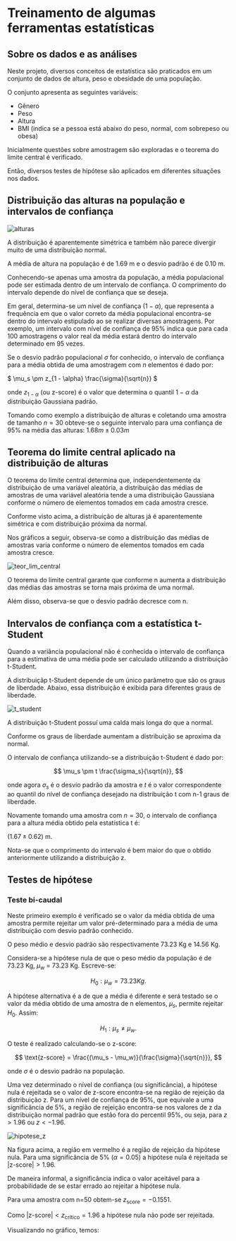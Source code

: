 # Treinamento de algumas ferramentas estatísticas 

## Sobre os dados e as análises

Neste projeto, diversos conceitos de estatística são praticados em um conjunto de dados de altura, peso e obesidade de uma população. 

O conjunto apresenta as seguintes variáveis:

   - Gênero
   - Peso
   - Altura
   - BMI (indica se a pessoa está abaixo do peso, normal, com sobrepeso ou obesa)
        
Inicialmente questões sobre amostragem são exploradas e o teorema do limite central é verificado.    

Então, diversos testes de hipótese são aplicados em diferentes situações nos dados. 

## Distribuição das alturas na população e intervalos de confiança

![alturas](https://user-images.githubusercontent.com/88217999/175099058-b2d3bb10-9fb6-41b7-b0b6-eb6a47887859.png)

A distribuição é aparentemente simétrica e também não parece divergir muito de uma distribuição normal.

A média de altura na população é de  1.69 m e o desvio padrão é de 0.10 m.

Conhecendo-se apenas uma amostra da população, a média populacional pode ser estimada dentro de um intervalo de confiança. O comprimento do intervalo depende do nível de confiança que se deseja. 

Em geral, determina-se um nível de confiança $(1 - \alpha)$, que representa a frequência em que o valor correto da média populacional encontra-se dentro do intervalo estipulado ao se realizar diversas amostragens. Por exemplo, um intervalo com nível de confiança de 95% indica que para cada 100 amostragens o valor real da média estará dentro do intervalo determinado em 95 vezes.  

Se o desvio padrão populacional $\sigma$ for conhecido, o intervalo de confiança para a média obtida de uma amostragem com $n$ elementos é dado por:

$   \mu_s \pm z_{1 - \alpha} \frac{\sigma}{\sqrt{n}} $

onde $z_{1 -\alpha}$ (ou z-score) é o valor que determina o quantil $1 - \alpha$ da distribuição Gaussiana padrão. 

Tomando como exemplo a distribuição de alturas e coletando uma amostra de tamanho $n = 30$ obteve-se o seguinte intervalo para uma confiança de 95% na média das alturas: $1.68 m \pm 0.03 m$

## Teorema do limite central aplicado na distribuição de alturas

O teorema do limite central determina que, independentemente da distribuição de uma variável aleatória, a distribuição das médias de amostras de uma variável aleatória tende a uma distribuição Gaussiana conforme o número de elementos tomados em cada amostra cresce. 

Conforme visto acima, a distribuição de alturas já é aparentemente simétrica e com distribuição próxima da normal. 

Nos gráficos a seguir, observa-se como a distribuição das médias de amostras varia conforme o número de elementos tomados em cada amostra cresce. 

![teor_lim_central](https://user-images.githubusercontent.com/88217999/175101898-8f0c4a59-9004-4059-befe-4b0304ef2ea2.png)

O teorema do limite central garante que conforme n aumenta a distribuição das médias das amostras se torna mais próxima de uma normal.

Além disso, observa-se que o desvio padrão decresce com n.

## Intervalos de confiança com a estatística t-Student

Quando a variância populacional não é conhecida o intervalo de confiança para a estimativa de uma média pode ser calculado utilizando a distribuição t-Student.

A distribuiçãp t-Student depende de um único parâmetro que são os graus de liberdade. Abaixo, essa distribuição é exibida para diferentes graus de liberdade. 

![t_student](https://user-images.githubusercontent.com/88217999/175102635-6d032f9e-6dcc-410f-ae4a-5d5ed05dadd2.png)

A distribuição t-Student possuí uma calda mais longa do que a normal. 

Conforme os graus de liberdade aumentam a distribuição se aproxima da normal.

O intervalo de confiança utilizando-se a distribuição t-Student é dado por:

$$
    \mu_s \pm t \frac{\sigma_s}{\sqrt{n}},
$$

onde agora $\sigma_s$ é o desvio padrão da amostra e $t$ é o valor correspondente ao quantil do nível de confiança desejado na distribuição t com n-1 graus de liberdade.  

Novamente tomando uma amostra com $n = 30$, o intervalo de confiança para a altura média obtido pela estatística t é:

$(1.67 \pm 0.62)$ m. 

Nota-se que o comprimento do intervalo é bem maior do que o obtido anteriormente utilizando a distribuição z.

## Testes de hipótese

### Teste bi-caudal

Neste primeiro exemplo é verificado se o valor da média obtida de uma amostra permite rejeitar um valor pré-determinado para a média de uma distribuição com desvio padrão conhecido.

O peso médio e desvio padrão são respectivamente 73.23 Kg e 14.56 Kg.

Considera-se a hipótese nula de que o peso médio da população é de 73.23 Kg, $\mu_w$ = 73.23 Kg. Escreve-se:

$$
    H_0: \mu_w = 73.23 Kg.
$$

A hipótese alternativa é a de que a média é diferente e será testado se o valor da média obtido de uma amostra de n elementos, $\mu_s$, permite rejeitar $H_0$. Assim:

$$
    H_1: \mu_s \neq \mu_w.
$$

O teste é realizado calculando-se o z-score:

$$
     \text{z-score} = \frac{(\mu_s - \mu_w)}{\frac{\sigma}{\sqrt{n}}},
$$

onde $\sigma$ é o desvio padrão na população. 

Uma vez determinado o nível de confiança (ou significância), a hipótese nula é rejeitada se o valor de z-score encontra-se na região de rejeição da distribuição z. Para um nível de confiança de 95%, que equivale a uma significância de 5%, a região de rejeição encontra-se nos valores de z da distribuição normal padrão que estão fora do percentil 95%, ou seja, para $z > 1.96$ ou $z < -1.96.$     

![hipotese_z](https://user-images.githubusercontent.com/88217999/175110168-d7055f54-b0b7-4d20-bf0c-1dfaf04c68df.png)

Na figura acima, a região em vermelho é a região de rejeição da hipótese nula. Para uma significância de 5% ($\alpha = 0.05$) a hipótese nula é rejeitada se $|\text{z-score}| > 1.96$.

De maneira informal, a significância indica o valor aceitável para a probabilidade de se estar errado ao rejeitar a hipótese nula.

Para uma amostra com n=50 obtem-se $z_\text{score} = -0.1551$.

Como $\text{|z-score|} < z_\text{crítico} = 1.96$ a hipótese nula não pode ser rejeitada.

Visualizando no gráfico, temos:
